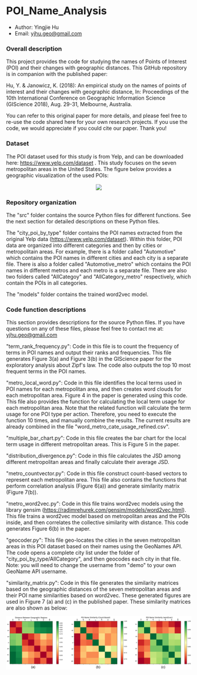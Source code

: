 # POI_Name_Analysis

* Author: Yingjie Hu
* Email: yjhu.geo@gmail.com



### Overall description 
This project provides the code for studying the names of Points of Interest (POI) and their changes with geographic distances. This GitHub repository is in companion with the published paper:

Hu, Y. & Janowicz, K. (2018): An empirical study on the names of points of interest and their changes with geographic distance, In: Proceedings of the 10th International Conference on Geographic Information Science (GIScience 2018), Aug. 29-31, Melbourne, Australia.

You can refer to this original paper for more details, and please feel free to re-use the code shared here for your own research projects. If you use the code, we would appreciate if you could cite our paper. Thank you!


### Dataset
The POI dataset used for this study is from Yelp, and can be downloaded here:  https://www.yelp.com/dataset . This study focuses on the seven metropolitan areas in the United States. The figure below provides a geographic visualization of the used POIs:
<p align="center">
<img align="center" src="https://github.com/YingjieHu/POI_Name/blob/master/fig/Figure2.png" width="600" />
</p>


### Repository organization
The "src" folder contains the source Python files for different functions. See the next section for detailed descriptions on these Python files.

The "city_poi_by_type" folder contains the POI names extracted from the original Yelp data (https://www.yelp.com/dataset). Within this folder, POI data are organized into different categories and then by cities or metropolitain areas. For example, there is a folder called "Automotive" which contains the POI names in different cities and each city is a separate file. There is also a folder called "Automotive_metro" which contains the POI names in different metros and each metro is a separate file. There are also two folders called "AllCategoy" and "AllCategory_metro" respectively, which contain the POIs in all categories. 

The "models" folder contains the trained word2vec model.


### Code function descriptions
This section provides descriptions for the source Python files. If you have questions on any of these files, please feel free to contact me at: yjhu.geo@gmail.com

"term_rank_frequency.py": Code in this file is to count the frequency of terms in POI names and output their ranks and frequencies. This file generates Figure 3(a) and Figure 3(b) in the GIScience paper for the exploratory analysis about Zipf's law. The code also outputs the top 10 most frequent terms in the POI names.

"metro_local_word.py": Code in this file identifies the local terms used in POI names for each metropolitan area, and then creates word clouds for each metropolitan area. Figure 4 in the paper is generated using this code. This file also provides the function for calculating the local term usage for each metropolitan area. Note that the related function will calculate the term usage for one POI type per action. Therefore, you need to execute the function 10 times, and manually combine the results. The current results are already combined in the file "word_metro_cate_usage_refined.csv".

"multiple_bar_chart.py": Code in this file creates the bar chart for the local term usage in different metropolitan areas. This is Figure 5 in the paper.

"distribution_divergence.py": Code in this file calculates the JSD among different metropolitan areas and finally calculate their average JSD.

"metro_countvector.py": Code in this file construct count-based vectors to represent each metropolitan area. This file also contains the functions that perform correlation analysis (Figure 6(a)) and generate similarity matrix (Figure 7(b)).

"metro_word2vec.py": Code in this file trains word2vec models using the library gensim (https://radimrehurek.com/gensim/models/word2vec.html). This file trains a word2vec model based on metropolitan areas and the POIs inside, and then correlates the collective similarity with distance. This code generates Figure 6(b) in the paper.

"geocoder.py": This file geo-locates the cities in the seven metropolitan areas in this POI dataset based on their names using the GeoNames API. The code opens a complete city list under the folder of "city_poi_by_type/AllCategory", and then geocodes each city in that file. Note: you will need to change the username from "demo" to your own GeoName API username.

"similarity_matrix.py": Code in this file generates the similarity matrices based on the geographic distances of the seven metropolitan areas and their POI name similarities based on word2vec. These generated figures are used in Figure 7 (a) and (c) in the published paper. These similarity matrices are also shown as below:
<p align="center">
<img align="center" src="https://github.com/YingjieHu/POI_Name/blob/master/fig/Similarity_metro.png" width="800" />
</p>

 
